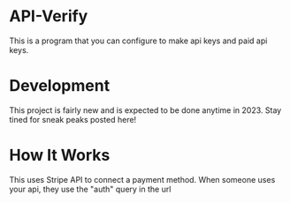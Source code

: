 # API-Verify
This is a program that you can configure to make api keys and paid api keys.

# Development
This project is fairly new and is expected to be done anytime in 2023. Stay tined for sneak peaks posted here!

# How It Works
This uses Stripe API to connect a payment method. When someone uses your api, they use the "auth" query in the url
